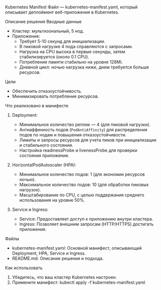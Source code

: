 Kubernetes Manifest
Файл — kubernetes-manifest.yaml, который описывает деплоймент веб-приложения в Kubernetes.

Описание решения
Вводные данные
- Кластер: мультизональный, 5 нод.
- Приложение:
  - Требует 5-10 секунд для инициализации.
  - В пиковой нагрузке 4 пода справляются с запросами.
  - Нагрузка на CPU высока в первые секунды, затем стабилизируется (около 0.1 CPU).
  - Потребление памяти стабильно на уровне 128Mi.
  - Дневной цикл: ночью нагрузка ниже, днем требуется больше ресурсов.

Цели
- Обеспечить отказоустойчивость.
- Минимизировать потребление ресурсов.

Что реализовано в манифесте
1. Deployment:
   - Минимальное количество реплик — 4 (для пиковой нагрузки).
   - Антиаффинность подов (`PodAntiAffinity`) для распределения подов по нодам и повышения отказоустойчивости.
   - Лимиты и запросы ресурсов для учета пиков при инициализации и стабильного состояния.
   - Настройка readinessProbe и livenessProbe для проверки состояния приложения.

2. HorizontalPodAutoscaler (HPA):
   - Минимальное количество подов: 1 (для экономии ресурсов ночью).
   - Максимальное количество подов: 10 (для обработки пиковых нагрузок).
   - Масштабирование по CPU, с целью поддержания среднего использования на уровне 50%.

3. Service и Ingress:
   - Service: Предоставляет доступ к приложению внутри кластера.
   - Ingress: Позволяет внешним запросам (HTTP/HTTPS) достигать приложения.

Файлы
- kubernetes-manifest.yaml: Основной манифест, описывающий Deployment, HPA, Service и Ingress.
- README.md: Описание решения и подхода.

Как использовать
1. Убедитесь, что ваш кластер Kubernetes настроен.
2. Примените манифест:
   kubectl apply -f kubernetes-manifest.yaml
